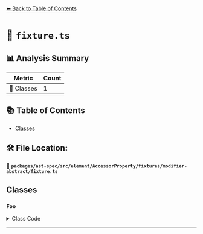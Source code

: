 [⬅️ Back to Table of Contents](../../../../../../../index.md)

# 📄 `fixture.ts`

## 📊 Analysis Summary

| Metric | Count |
|--------|-------|
| 🧱 Classes | 1 |

## 📚 Table of Contents

- [Classes](#classes)

## 🛠️ File Location:
📂 **`packages/ast-spec/src/element/AccessorProperty/fixtures/modifier-abstract/fixture.ts`**

## Classes

### `Foo`

<details><summary>Class Code</summary>

```ts
abstract class Foo {
  abstract accessor foo: number;
}
```
</details>


---